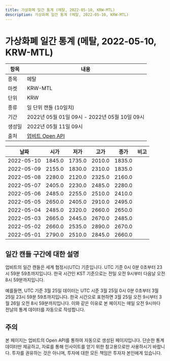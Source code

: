 ```yaml
---
title: 가상화폐 일간 통계 (메탈, 2022-05-10, KRW-MTL)
description: 가상화폐 일간 통계 (메탈, 2022-05-10, KRW-MTL)
---
```



가상화폐 일간 통계 (메탈, 2022-05-10, KRW-MTL)
===

|항목|내용|
|--|--|
|종목|메탈|
|마켓|KRW-MTL|
|단위|KRW|
|종류|일 단위 캔들 (10일치)|
|기간|2022년 05월 01일 09시 - 2022년 05월 10일 09시|
|생성일|2022년 05월 11일 09시|
|출처|[업비트 Open API](https://docs.upbit.com)|


|날짜|시가|저가|고가|종가|비고|
|--|--|--|--|--|--|
|2022-05-10|1845.0|1735.0|2010.0|1835.0|    |
|2022-05-09|2155.0|1830.0|2310.0|1835.0|    |
|2022-05-08|2280.0|2120.0|2325.0|2160.0|    |
|2022-05-07|2405.0|2230.0|2485.0|2280.0|    |
|2022-05-06|2485.0|2255.0|2510.0|2410.0|    |
|2022-05-05|2650.0|2405.0|2910.0|2495.0|    |
|2022-05-04|2485.0|2320.0|2660.0|2650.0|    |
|2022-05-03|2665.0|2445.0|2670.0|2485.0|    |
|2022-05-02|2660.0|2535.0|2890.0|2670.0|    |
|2022-05-01|2790.0|2510.0|2845.0|2660.0|    |


일간 캔들 구간에 대한 설명
---


업비트의 일간 캔들은 세계 협정시(UTC) 기준입니다. 
UTC 기준 0시 0분 0초부터 23시 59분 59초까지입니다. 
한국 시간인 KST 기준으로는 전일 오전 9시부터 다음날 오전 8시 59분까지입니다. 


예를들면, UTC 기준 3월 25일 데이터는 UTC 시준 3월 25일 0시 0분 0초부터 3월 25일 23시 59분 59초까지입니다. 
한국 시간으로 표현하면 3월 25일 오전 9시부터 3월 26일 오전 8시 59분까지입니다. 
이와 같은 이유로 본 페이지는 매일 오전 9시마다 전날의 통계 데이터를 자동으로 작성합니다. 


주의
---


본 페이지는 업비트의 Open API를 통하여 자동으로 생성된 페이지입니다. 
단순한 통계 데이터만 제공하고, 자료를 통해 인사이트를 얻기 위한 참고용으로만 사용하시기 바랍니다. 
투자를 권유하는 것은 아니며, 투자에 대한 모든 책임은 투자자 본인에게 있습니다. 
